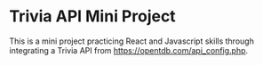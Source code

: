 # Trivia API Mini Project

This is a mini project practicing React and Javascript skills through integrating a Trivia API from https://opentdb.com/api_config.php. 
